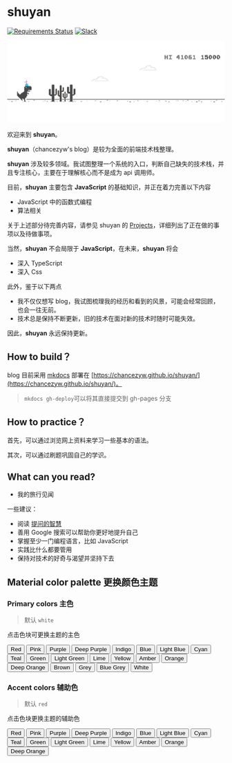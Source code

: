 # shuyan

[![Requirements Status](https://requires.io/github/chanceZyw/shuyan/requirements.svg?branch=master)](https://requires.io/github/chanceZyw/shuyan/requirements/?branch=master)
[![Slack](https://img.shields.io/badge/slack-join%20chat-brightgreen.svg)](https://app.slack.com/client/TR0U3PTFB/apps?cdn_fallback=1)

![](_static/imgs/introduction.jpg)

欢迎来到 **shuyan**。

**shuyan**（chancezyw's blog）是较为全面的前端技术栈整理。

**shuyan** 涉及较多领域。我试图整理一个系统的入口，判断自己缺失的技术栈，并且专注核心，主要在于理解核心而不是成为 api 调用师。

目前，**shuyan** 主要包含 **JavaScript** 的基础知识，并正在着力完善以下内容

- JavaScript 中的函数式编程
- 算法相关 

关于上述部分待完善内容，请参见 shuyan 的 [Projects](https://github.com/chancezyw/shuyan/projects)，详细列出了正在做的事项以及待做事项。

当然，**shuyan** 不会局限于 **JavaScript**，在未来，**shuyan** 将会

- 深入 TypeScript
- 深入 Css

此外，鉴于以下两点

- 我不仅仅想写 blog，我试图梳理我的经历和看到的风景，可能会经常回顾，也会一往无前。
- 技术总是保持不断更新，旧的技术在面对新的技术时随时可能失效。

因此，**shuyan** 永远保持更新。

## How to build？

blog 目前采用 [mkdocs](https://github.com/mkdocs/mkdocs) 部署在 [https://chancezyw.github.io/shuyan/](https://chancezyw.github.io/shuyan/)。

> `mkdocs gh-deploy`可以将其直接提交到 gh-pages 分支

## How to practice？

首先，可以通过浏览网上资料来学习一些基本的语法。

其次，可以通过刷题巩固自己的学识。

## What can you read?

- 我的旅行见闻

一些建议：

- 阅读 [提问的智慧](http://www.jianshu.com/p/60dd8e9cd12f)
- 善用 Google 搜索可以帮助你更好地提升自己
- 掌握至少一门编程语言，比如 JavaScript
- 实践比什么都要管用
- 保持对技术的好奇与渴望并坚持下去

## Material color palette 更换颜色主题

### Primary colors 主色

> 默认 `white`

点击色块可更换主题的主色

<button data-md-color-primary="red">Red</button>
<button data-md-color-primary="pink">Pink</button>
<button data-md-color-primary="purple">Purple</button>
<button data-md-color-primary="deep-purple">Deep Purple</button>
<button data-md-color-primary="indigo">Indigo</button>
<button data-md-color-primary="blue">Blue</button>
<button data-md-color-primary="light-blue">Light Blue</button>
<button data-md-color-primary="cyan">Cyan</button>
<button data-md-color-primary="teal">Teal</button>
<button data-md-color-primary="green">Green</button>
<button data-md-color-primary="light-green">Light Green</button>
<button data-md-color-primary="lime">Lime</button>
<button data-md-color-primary="yellow">Yellow</button>
<button data-md-color-primary="amber">Amber</button>
<button data-md-color-primary="orange">Orange</button>
<button data-md-color-primary="deep-orange">Deep Orange</button>
<button data-md-color-primary="brown">Brown</button>
<button data-md-color-primary="grey">Grey</button>
<button data-md-color-primary="blue-grey">Blue Grey</button>
<button data-md-color-primary="white">White</button>

<script>
  var buttons = document.querySelectorAll("button[data-md-color-primary]");
  Array.prototype.forEach.call(buttons, function(button) {
    button.addEventListener("click", function() {
      document.body.dataset.mdColorPrimary = this.dataset.mdColorPrimary;
      localStorage.setItem("data-md-color-primary",this.dataset.mdColorPrimary);
    })
  })
</script>

### Accent colors 辅助色

> 默认 `red`

点击色块更换主题的辅助色

<button data-md-color-accent="red">Red</button>
<button data-md-color-accent="pink">Pink</button>
<button data-md-color-accent="purple">Purple</button>
<button data-md-color-accent="deep-purple">Deep Purple</button>
<button data-md-color-accent="indigo">Indigo</button>
<button data-md-color-accent="blue">Blue</button>
<button data-md-color-accent="light-blue">Light Blue</button>
<button data-md-color-accent="cyan">Cyan</button>
<button data-md-color-accent="teal">Teal</button>
<button data-md-color-accent="green">Green</button>
<button data-md-color-accent="light-green">Light Green</button>
<button data-md-color-accent="lime">Lime</button>
<button data-md-color-accent="yellow">Yellow</button>
<button data-md-color-accent="amber">Amber</button>
<button data-md-color-accent="orange">Orange</button>
<button data-md-color-accent="deep-orange">Deep Orange</button>

<script>
  var buttons = document.querySelectorAll("button[data-md-color-accent]");
  Array.prototype.forEach.call(buttons, function(button) {
    button.addEventListener("click", function() {
      document.body.dataset.mdColorAccent = this.dataset.mdColorAccent;
      localStorage.setItem("data-md-color-accent",this.dataset.mdColorAccent);
    })
  })
</script>
